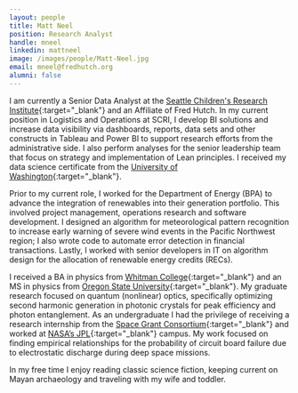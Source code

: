 ```yaml
---
layout: people
title: Matt Neel
position: Research Analyst
handle: mneel
linkedin: mattneel
image: /images/people/Matt-Neel.jpg
email: mneel@fredhutch.org
alumni: false
---
```


I am currently a Senior Data Analyst at the [Seattle Children's Research Institute](https://www.seattlechildrens.org/research/){:target="_blank"} and an Affiliate of Fred Hutch. In my current position in Logistics and Operations at SCRI, I develop BI solutions and increase data visibility via dashboards, reports, data sets and other constructs in Tableau and Power BI to support research efforts from the administrative side. I also perform analyses for the senior leadership team that focus on strategy and implementation of Lean principles. I received my data science certificate from the [University of Washington](https://www.pce.uw.edu/certificates/data-science){:target="_blank"}.

Prior to my current role, I worked for the Department of Energy (BPA) to advance the integration of renewables into their generation portfolio. This involved project management, operations research and software development. I designed an algorithm for meteorological pattern recognition to increase early warning of severe wind events in the Pacific Northwest region; I also wrote code to automate error detection in financial transactions. Lastly, I worked with senior developers in IT on algorithm design for the allocation of renewable energy credits (RECs).

I received a BA in physics from [Whitman College](https://www.whitman.edu/){:target="_blank"} and an MS in physics from [Oregon State University](https://oregonstate.edu/){:target="_blank"}. My graduate research focused on quantum (nonlinear) optics, specifically optimizing second harmonic generation in photonic crystals for peak efficiency and photon entanglement. As an undergraduate I had the privilege of receiving a research internship from the [Space Grant Consortium](https://www.nasa.gov/offices/education/programs/national/spacegrant/about/index.html){:target="_blank"} and worked at [NASA’s JPL](https://www.jpl.nasa.gov/){:target="_blank"} campus. My work focused on finding empirical relationships for the probability of circuit board failure due to electrostatic discharge during deep space missions.

In my free time I enjoy reading classic science fiction, keeping current on Mayan archaeology and traveling with my wife and toddler.
